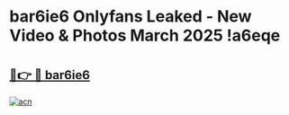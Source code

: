 # bar6ie6 Onlyfans Leaked - New Video & Photos March 2025 !a6eqe

# <h2><a href="https://g815v5.iuczelnia.edu.pl?title=bar6ie6&ref=a6eqe">🔗👉 🔴 bar6ie6</a></h2>

[![acn](https://github.com/user-attachments/assets/0f9c940e-d8b0-45ae-aac7-cd30a18b3e1c)](https://g815v5.iuczelnia.edu.pl?title=bar6ie6&ref=a6eqe)

